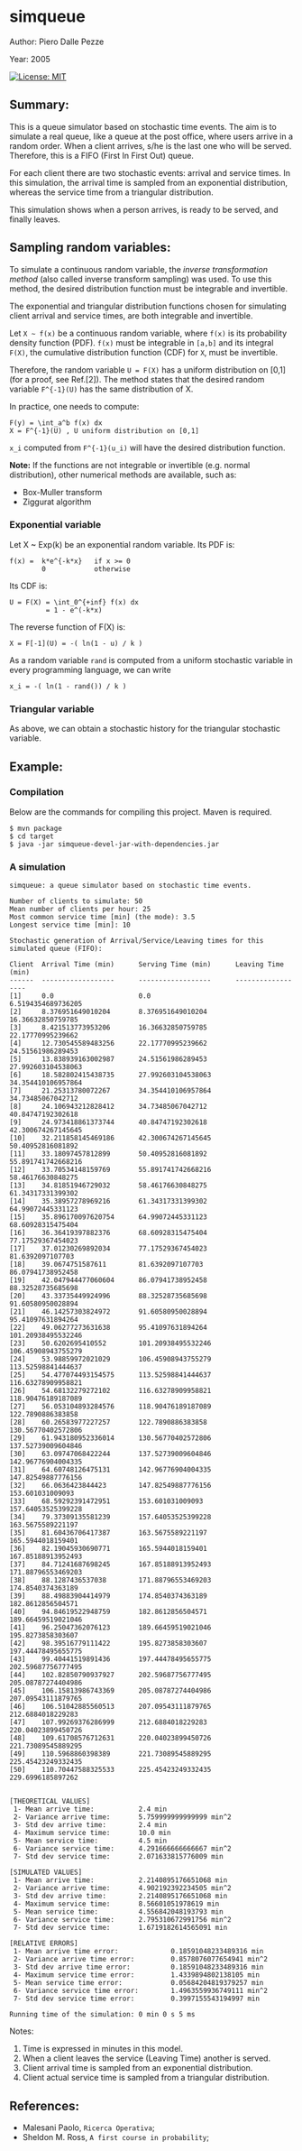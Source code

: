 
# simqueue


Author: Piero Dalle Pezze

Year: 2005

[![License: MIT](https://img.shields.io/badge/License-MIT-yellow.svg)](https://opensource.org/licenses/MIT)

## Summary:

This is a queue simulator based on stochastic time events.
The aim is to simulate a real queue, like a queue at the post office,
where users arrive in a random order. When a client arrives, s/he is
the last one who will be served. Therefore, this is a FIFO (First In First Out) queue.

For each client there are two stochastic events: arrival and service times. 
In this simulation, the arrival time is sampled from an exponential distribution, 
whereas the service time from a triangular distribution.

This simulation shows when a person arrives, is ready to be served, and finally leaves.    


## Sampling random variables:
To simulate a continuous random variable, the _inverse transformation method_ 
(also called inverse transform sampling) was used. To use this method, the desired 
distribution function must be integrable and invertible. 

The exponential and triangular distribution functions chosen for simulating client arrival 
and service times, are both integrable and invertible.

Let `X ~ f(x)` be a continuous random variable, where `f(x)` is its probability density function (PDF). 
`f(x)` must be integrable in `[a,b]` and its integral `F(X)`, the cumulative distribution function (CDF) for `X`, 
must be invertible.

Therefore, the random variable `U = F(X)` has a uniform distribution on [0,1] (for a proof, see Ref.[2]). 
The method states that the desired random variable `F^{-1}(U)` has the same distribution of X.

In practice, one needs to compute:
```
F(y) = \int_a^b f(x) dx
X = F^{-1}(U) , U uniform distribution on [0,1]
```
`x_i` computed from `F^{-1}(u_i)` will have the desired distribution function.


__Note:__
If the functions are not integrable or invertible (e.g. normal distribution), other numerical 
methods are available, such as:

- Box-Muller transform
- Ziggurat algorithm


### Exponential variable
Let X ~ Exp(k) be an exponential random variable. Its PDF is:
```
f(x) =  k*e^{-k*x}   if x >= 0
    	0		     otherwise
```	    
Its CDF is:
```
U = F(X) = \int_0^{+inf} f(x) dx
	     = 1 - e^(-k*x)
```
The reverse function of F(X) is:
```
X = F[-1](U) = -( ln(1 - u) / k )
```
As a random variable `rand` is computed from a uniform stochastic variable 
in every programming language, we can write
```
x_i = -( ln(1 - rand()) / k )
```

### Triangular variable
As above, we can obtain a stochastic history for the triangular stochastic variable.	




## Example:
### Compilation
Below are the commands for compiling this project. Maven is required.
```
$ mvn package
$ cd target
$ java -jar simqueue-devel-jar-with-dependencies.jar 
```

### A simulation
```
simqueue: a queue simulator based on stochastic time events.

Number of clients to simulate: 50
Mean number of clients per hour: 25
Most common service time [min] (the mode): 3.5
Longest service time [min]: 10

Stochastic generation of Arrival/Service/Leaving times for this simulated queue (FIFO):

Client  Arrival Time (min)      Serving Time (min)      Leaving Time (min)
------  ------------------      ------------------      ------------------
[1]     0.0     				0.0     				6.5194354689736205
[2]     8.376951649010204       8.376951649010204       16.36632850759785
[3]     8.421513773953206       16.36632850759785       22.17770995239662
[4]     12.730545589483256      22.17770995239662       24.51561986289453
[5]     13.838939163002987      24.51561986289453       27.992603104538063
[6]     18.582802415438735      27.992603104538063      34.354410106957864
[7]     21.25313780072267       34.354410106957864      34.73485067042712
[8]     24.106943212828412      34.73485067042712       40.84747192302618
[9]     24.973418861373744      40.84747192302618       42.300674267145645
[10]    32.211858145469186      42.300674267145645      50.40952816081892
[11]    33.18097457812899       50.40952816081892       55.891741742668216
[12]    33.70534148159769       55.891741742668216      58.46176630848275
[13]    34.81851946729032       58.46176630848275       61.34317331399302
[14]    35.38957278969216       61.34317331399302       64.99072445331123
[15]    35.896170097620754      64.99072445331123       68.60928315475404
[16]    36.36419397882376       68.60928315475404       77.17529367454023
[17]    37.01230269892034       77.17529367454023       81.6392097107703
[18]    39.0674751587611        81.6392097107703        86.07941738952458
[19]    42.047944477060604      86.07941738952458       88.32528735685698
[20]    43.33735449924996       88.32528735685698       91.60580950028894
[21]    46.14257303824972       91.60580950028894       95.41097631894264
[22]    49.06277273631638       95.41097631894264       101.20938495532246
[23]    50.6202695410552        101.20938495532246      106.45908943755279
[24]    53.98859972021029       106.45908943755279      113.52598841444637
[25]    54.477074493154575      113.52598841444637      116.63278909958821
[26]    54.68132279272102       116.63278909958821      118.90476189187089
[27]    56.053104893284576      118.90476189187089      122.7890886383858
[28]    60.26583977227257       122.7890886383858       130.56770402572806
[29]    61.943180952336014      130.56770402572806      137.52739009604846
[30]    63.09747068422244       137.52739009604846      142.96776904004335
[31]    64.60748126475131       142.96776904004335      147.82549887776156
[32]    66.0636423844423        147.82549887776156      153.601031009093
[33]    68.59292391472951       153.601031009093        157.64053525399228
[34]    79.37309135581239       157.64053525399228      163.5675589221197
[35]    81.60436706417387       163.5675589221197       165.5944018159401
[36]    82.19045930690771       165.5944018159401       167.85188913952493
[37]    84.71241687698245       167.85188913952493      171.88796553469203
[38]    88.1287436537038        171.88796553469203      174.8540374363189
[39]    88.49883904414979       174.8540374363189       182.8612856504571
[40]    94.84619522948759       182.8612856504571       189.66459519021046
[41]    96.25047362076123       189.66459519021046      195.8273858303607
[42]    98.39516779111422       195.8273858303607       197.44478495655775
[43]    99.40441519891436       197.44478495655775      202.59687756777495
[44]    102.82850790937927      202.59687756777495      205.08787274404986
[45]    106.15813986743369      205.08787274404986      207.09543111879765
[46]    106.51042885560513      207.09543111879765      212.6884018229283
[47]    107.99269376286999      212.6884018229283       220.04023899450726
[48]    109.61708576712631      220.04023899450726      221.73089545889295
[49]    110.5968860398389       221.73089545889295      225.45423249332435
[50]    110.70447588325533      225.45423249332435      229.6996185897262


[THEORETICAL VALUES]
 1- Mean arrive time:           2.4 min
 2- Variance arrive time:       5.759999999999999 min^2
 3- Std dev arrive time:        2.4 min
 4- Maximum service time:       10.0 min
 5- Mean service time:          4.5 min
 6- Variance service time:      4.291666666666667 min^2
 7- Std dev service time:       2.071633815776009 min

[SIMULATED VALUES]
 1- Mean arrive time:           2.2140895176651068 min 
 2- Variance arrive time:       4.902192392234505 min^2 
 3- Std dev arrive time:        2.2140895176651068 min 
 4- Maximum service time:       8.56601051978619 min 
 5- Mean service time:          4.556842048193793 min 
 6- Variance service time:      2.795310672991756 min^2 
 7- Std dev service time:       1.6719182614565091 min 

[RELATIVE ERRORS]
 1- Mean arrive time error:             0.18591048233489316 min 
 2- Variance arrive time error:         0.8578076077654941 min^2 
 3- Std dev arrive time error:          0.18591048233489316 min 
 4- Maximum service time error:         1.4339894802138105 min 
 5- Mean service time error:            0.05684204819379257 min 
 6- Variance service time error:        1.4963559936749111 min^2 
 7- Std dev service time error:         0.3997155543194997 min 

Running time of the simulation: 0 min 0 s 5 ms
```

Notes:

1. Time is expressed in minutes in this model.
2. When a client leaves the service (Leaving Time) another is served.
3. Client arrival time is sampled from an exponential distribution.
4. Client actual service time is sampled from a triangular distribution.


## References:

- Malesani Paolo, `Ricerca Operativa`;
- Sheldon M. Ross, `A first course in probability`;
